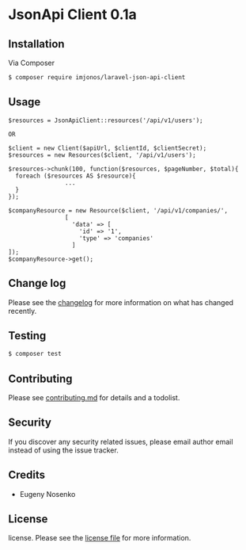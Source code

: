 # JsonApi Client 0.1a

## Installation

Via Composer

``` bash
$ composer require imjonos/laravel-json-api-client
```

## Usage
```
$resources = JsonApiClient::resources('/api/v1/users');

OR

$client = new Client($apiUrl, $clientId, $clientSecret);
$resources = new Resources($client, '/api/v1/users');

$resources->chunk(100, function($resources, $pageNumber, $total){
  foreach ($resources AS $resource){
                ...
  }
});
```
```
$companyResource = new Resource($client, '/api/v1/companies/', 
                [ 
                  'data' => [
                    'id' => '1',
                    'type' => 'companies'
                  ]
]);
$companyResource->get();
```



## Change log

Please see the [changelog](changelog.md) for more information on what has changed recently.

## Testing

``` bash
$ composer test
```

## Contributing

Please see [contributing.md](contributing.md) for details and a todolist.

## Security

If you discover any security related issues, please email author email instead of using the issue tracker.

## Credits

- Eugeny Nosenko

## License

license. Please see the [license file](license.md) for more information.
